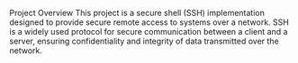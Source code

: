 Project Overview
This project is a secure shell (SSH) implementation designed to provide secure remote access to systems over a network. SSH is a widely used protocol for secure communication between a client and a server, ensuring confidentiality and integrity of data transmitted over the network.
